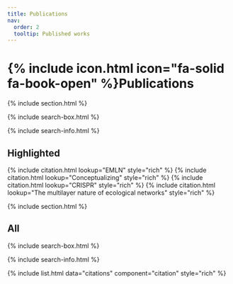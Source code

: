 ```yaml
---
title: Publications
nav:
  order: 2
  tooltip: Published works
---
```

<style>
    .page-content {
        background-image: url('https://ecomplab.com/images/background_dalle.jpg');
        background-size: cover;
        background-attachment: fixed;
        background-repeat: no-repeat;
    }
</style>

# {% include icon.html icon="fa-solid fa-book-open" %}Publications

<style>
.publications-page {
    background-image: url('https://ecomplab.com/images/background_dalle.jpg');
    /* Other background properties as needed */
}
</style>


{% include section.html %}

{% include search-box.html %}

<!-- {% include tags.html tags=site.tags %} -->

{% include search-info.html %}

## Highlighted

{% include citation.html lookup="EMLN" style="rich" %}
{% include citation.html lookup="Conceptualizing" style="rich" %}
{% include citation.html lookup="CRISPR" style="rich" %}
{% include citation.html lookup="The multilayer nature of ecological networks" style="rich" %}

{% include section.html %}

## All

{% include search-box.html %}

{% include search-info.html %}

{% include list.html data="citations" component="citation" style="rich" %}

